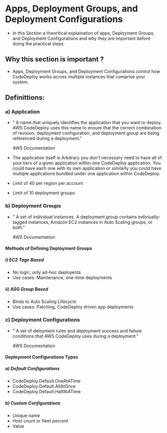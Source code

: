 # Apps, Deployment Groups, and Deployment Configurations

 - In this Section a theoritical explaination of apps, Deployment Groups, and Deployment Configurations and why they are important before doing the practical steps.
 
 ## Why this section is important ?
 
  - Apps, Deployment Groups, and Deployment Configurations control how CodeDeploy works across multiple instances that comprise your system.
  
  ## Definittions:
  
  ### a) Application
  
 - " A name that uniquely identifies the application that you want to deploy. AWS CodeDeploy uses this name to ensure that the correct combination of revision, deployment configuration, and deployment group are being referenced during a deployment."
  
      AWS Documentation 
      
 - The application itself is Arbitrary you don't necessary need to have all of your tiers of a given application within one CodeDeploy application. You could have each one with its own application or similarly you could have multiple applications bundled under one application within CodeDeploy. 
 - Limit of 40 per region per account
 - Limit of 10 deployment groups
 
 ### b) Deployment Groups
 
 - " A set of individual instances. A deployment group contains indiviually-tagged instances, Amazon EC2 instances in Auto Scaling groups, or both."
      
      AWS Documentation
 
 #### Methods of Defining Deployment Groups 
 
 ##### i) EC2 Tage Based
 
 - No logic, only ad-hoc deployents
 - Use cases: Maintenance, one-time deployments
 
 ##### ii) ASG Group Based
 
 - Binds to Auto Scaling Lifecycle
 - Use cases: Patching, CodeDeploy driven app deployments
 
 ### c) Deployment Configurations
 
 - " A set of deloyment rules and deployment success and failure conditions that AWS CodeDeploy uses during a deployment." 
     
     AWS Documentation
     
#### Deployment Configurations Types     

##### a) Default Configurations 

- CodeDeploy.Default.OneAtATime
- CodeDeploy.Default.AllAtOnce
- CodeDeploy.Default.HalfAtATime

##### b) Custom Configurations

- Unique name
- Host count or fleet percent
- Value
